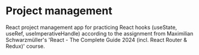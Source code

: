 # Project management

React project management app for practicing React hooks (useState, useRef, useImperativeHandle) according to the assignment from Maximilian Schwarzmüller's 'React - The Complete Guide 2024 (incl. React Router & Redux)' course.
